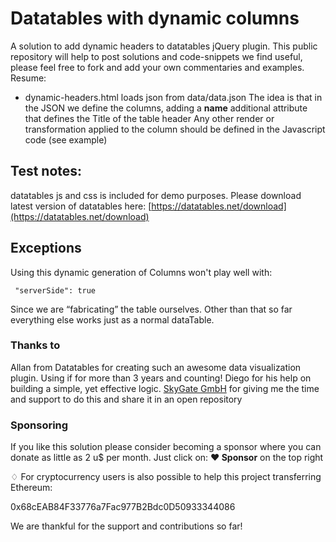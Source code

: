 # Datatables with dynamic columns

A solution to add dynamic headers to datatables jQuery plugin.
This public repository will help to post solutions and code-snippets we find useful, please feel free to fork and add your own commentaries and examples.
Resume:

  - dynamic-headers.html  loads json from data/data.json 
    The idea is that in the JSON we define the columns, adding a **name** additional attribute that defines the Title of the table header
    Any other render or transformation applied to the column should be defined in the Javascript code (see example)

## Test notes:

datatables js and css is included for demo purposes. Please download latest version of datatables here:
[https://datatables.net/download](https://datatables.net/download)

## Exceptions

Using this dynamic generation of Columns won't play well with:

     "serverSide": true
     
 Since we are “fabricating” the table ourselves. Other than that so far everything else works just as a normal dataTable.
 
### Thanks to 

Allan from Datatables for creating such an awesome data visualization plugin. Using if for more than 3 years and counting!
Diego for his help on building a simple, yet effective logic.
[SkyGate GmbH](https://www.skygate.de) for giving me the time and support to do this and share it in an open repository

### Sponsoring

If you like this solution please consider becoming a sponsor where you can donate as little as 2 u$ per month. Just click on:
**❤ Sponsor**  on the top right

♢ For cryptocurrency users is also possible to help this project transferring Ethereum:

0x68cEAB84F33776a7Fac977B2Bdc0D50933344086

We are thankful for the support and contributions so far!
